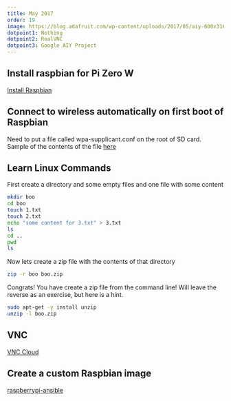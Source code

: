 ```yaml
---
title: May 2017
order: 19
image: https://blog.adafruit.com/wp-content/uploads/2017/05/aiy-600x316.jpg
dotpoint1: Nothing
dotpoint2: RealVNC
dotpoint3: Google AIY Project
---
```


## Install raspbian for Pi Zero W
[Install Raspbian](https://www.raspberrypi.org/documentation/installation/installing-images/)

## Connect to wireless automatically on first boot of Raspbian
Need to put a file called wpa-supplicant.conf on the root of SD card.
Sample of the contents of the file [here](https://raw.githubusercontent.com/mohankumargupta/raspberrypi-ansible/master/wpa_supplicant-sample.conf)

## Learn Linux Commands 

First create a directory and some empty files and one file with some content

```sh
mkdir boo
cd boo
touch 1.txt
touch 2.txt
echo "some content for 3.txt" > 3.txt
ls
cd ..
pwd
ls
```

Now lets create a zip file with the contents of that directory

```sh
zip -r boo boo.zip
```

Congrats! You have create a zip file from the command line! Will leave the reverse as an exercise, but here is a hint.

```sh
sudo apt-get -y install unzip
unzip -l boo.zip
```



## VNC
[VNC Cloud](https://raspberrypisig.github.io/blog/remoteaccess/2017/04/15/vncviewer/)

## Create a custom Raspbian image
[raspberrypi-ansible](https://github.com/mohankumargupta/raspberrypi-ansible)



